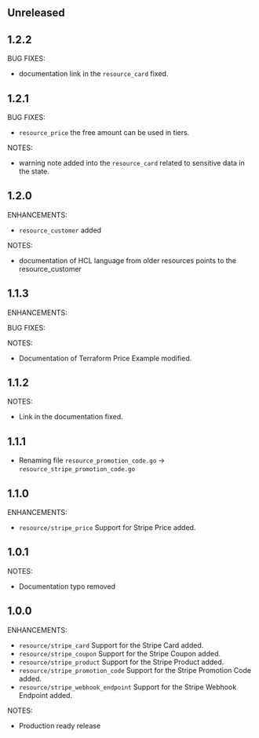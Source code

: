 ## Unreleased

## 1.2.2

BUG FIXES:

* documentation link in the `resource_card` fixed.


## 1.2.1

BUG FIXES:

* `resource_price` the free amount can be used in tiers.

NOTES:

* warning note added into the `resource_card` related to sensitive data in the state.


## 1.2.0

ENHANCEMENTS:

* `resource_customer` added

NOTES:

* documentation of HCL language from older resources points to the resource_customer

## 1.1.3

ENHANCEMENTS:

BUG FIXES:

NOTES:

* Documentation of Terraform Price Example modified.

## 1.1.2

NOTES:

* Link in the documentation fixed.

## 1.1.1

* Renaming file `resource_promotion_code.go` -> `resource_stripe_promotion_code.go`

## 1.1.0

ENHANCEMENTS:

* `resource/stripe_price` Support for Stripe Price added.

## 1.0.1

NOTES:

* Documentation typo removed

## 1.0.0

ENHANCEMENTS:

* `resource/stripe_card` Support for the Stripe Card added.
* `resource/stripe_coupon` Support for the Stripe Coupon added.
* `resource/stripe_product` Support for the Stripe Product added.
* `resource/stripe_promotion_code` Support for the Stripe Promotion Code added.
* `resource/stripe_webhook_endpoint` Support for the Stripe Webhook Endpoint added.

NOTES:

* Production ready release
